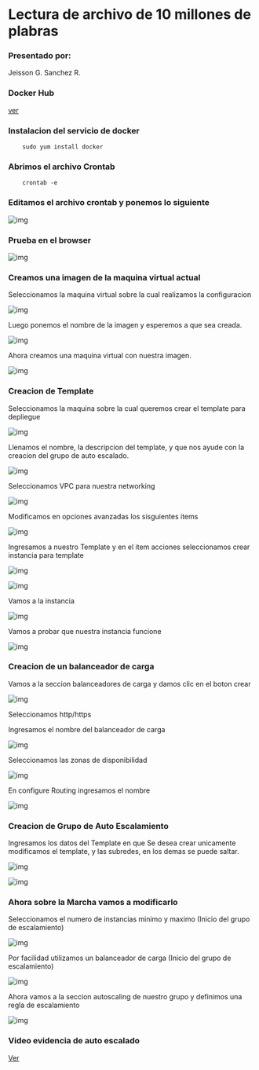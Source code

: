 # Lectura de archivo de 10 millones de plabras

### Presentado por:

Jeisson G. Sanchez R.

### Docker Hub 

[ver](https://hub.docker.com/repository/docker/jsanchez0/service-complex)

### Instalacion del servicio de docker

~~~
    sudo yum install docker
~~~

### Abrimos el archivo Crontab

~~~
    crontab -e
~~~

### Editamos el archivo crontab y ponemos lo siguiente

![img](img/crontab.PNG)

### Prueba en el browser

![img](img/browsertest.PNG)

### Creamos una imagen de la maquina virtual actual

Seleccionamos la maquina virtual sobre la cual realizamos la configuracion

![img](img/crearImagen.jpg)


Luego ponemos el nombre de la imagen y esperemos a que sea creada.


![img](img/imageCreateView.PNG)


Ahora creamos una maquina virtual con nuestra imagen.

![img](instanceImage.PNG)

### Creacion de Template

Seleccionamos la maquina sobre la cual queremos crear el template para depliegue

![img](img/Template/1.jpg)

Llenamos el nombre, la descripcion del template, y que nos ayude con la creacion del grupo de auto escalado.

![img](img/Template/Captura.PNG)

Seleccionamos VPC para nuestra networking

![img](img/Template/Captura2.PNG)

Modificamos en opciones avanzadas los sisguientes items

![img](img/Template/Captura3.PNG)

Ingresamos a nuestro Template y en el item acciones seleccionamos crear instancia para template

![img](img/Template/FileTemplate.PNG)

![img](img/Template/launchInstance.PNG)


Vamos a la instancia

![img](img/Template/goInstance.PNG)

Vamos a probar que nuestra instancia funcione

![img](img/Template/test.PNG)

### Creacion de un balanceador de carga

Vamos a la seccion balanceadores de carga y damos clic en el boton crear

![img](img/LoadBalancer/1.PNG)

Seleccionamos http/https

Ingresamos el nombre del balanceador de carga

![img](img/LoadBalancer/2.PNG)

Seleccionamos las zonas de disponibilidad

![img](img/LoadBalancer/3.PNG)

En configure Routing ingresamos el nombre

![img](img/LoadBalancer/4.PNG)



### Creacion de Grupo de Auto Escalamiento

Ingresamos los datos del Template en que Se desea crear unicamente modificamos el template, y las subredes, en los demas se puede saltar.

![img](img/AutoScaling/1.PNG)

![img](img/AutoScaling/2.PNG)


### Ahora sobre la Marcha vamos a modificarlo


Seleccionamos el numero de  instancias minimo y maximo (Inicio del grupo de escalamiento)

![img](img/AutoScaling/size.PNG)

Por facilidad utilizamos un balanceador de carga (Inicio del grupo de escalamiento)

![img](img/AutoScaling/loadBalancer.PNG)

Ahora vamos a la seccion autoscaling de nuestro grupo y definimos una regla de escalamiento

![img](img/AutoScaling/policy.PNG)




### Video evidencia de auto escalado

[Ver](https://www.youtube.com/watch?v=hua5Cfj6vzE&feature=youtu.be)